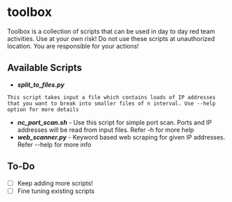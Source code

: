 # toolbox
Toolbox is a collection of scripts that can be used in day to day red team activities. Use at your own risk! Do not use these scripts at unauthorized location. You are responsible for your actions!

## Available Scripts
- ***split_to_files.py***

```This script takes input a file which contains loads of IP addresses that you want to break into smaller files of n interval. Use --help option for more details```
- ***nc_port_scan.sh*** - Use this script for simple port scan. Ports and IP addresses will be read from input files. Refer -h for more help
- ***web_scanner.py*** - Keyword based web scraping for given IP addresses. Refer --help for more info

## To-Do
- [ ] Keep adding more scripts!
- [ ] Fine tuning existing scripts
